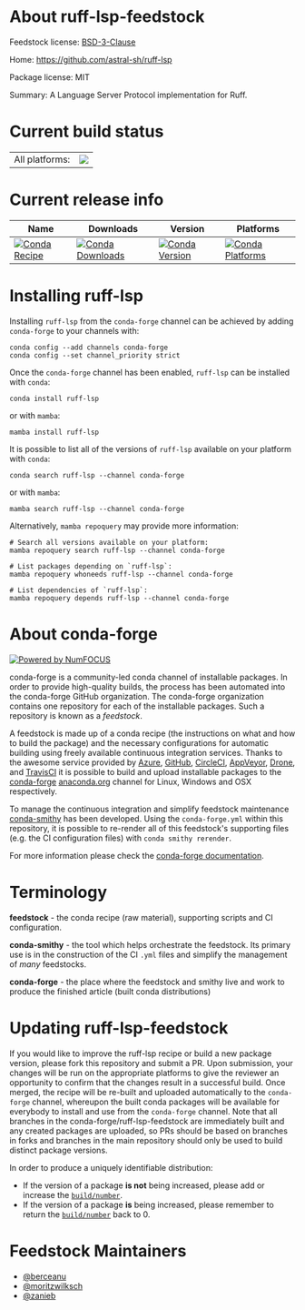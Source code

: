 About ruff-lsp-feedstock
========================

Feedstock license: [BSD-3-Clause](https://github.com/conda-forge/ruff-lsp-feedstock/blob/main/LICENSE.txt)

Home: https://github.com/astral-sh/ruff-lsp

Package license: MIT

Summary: A Language Server Protocol implementation for Ruff.

Current build status
====================


<table><tr><td>All platforms:</td>
    <td>
      <a href="https://dev.azure.com/conda-forge/feedstock-builds/_build/latest?definitionId=20673&branchName=main">
        <img src="https://dev.azure.com/conda-forge/feedstock-builds/_apis/build/status/ruff-lsp-feedstock?branchName=main">
      </a>
    </td>
  </tr>
</table>

Current release info
====================

| Name | Downloads | Version | Platforms |
| --- | --- | --- | --- |
| [![Conda Recipe](https://img.shields.io/badge/recipe-ruff--lsp-green.svg)](https://anaconda.org/conda-forge/ruff-lsp) | [![Conda Downloads](https://img.shields.io/conda/dn/conda-forge/ruff-lsp.svg)](https://anaconda.org/conda-forge/ruff-lsp) | [![Conda Version](https://img.shields.io/conda/vn/conda-forge/ruff-lsp.svg)](https://anaconda.org/conda-forge/ruff-lsp) | [![Conda Platforms](https://img.shields.io/conda/pn/conda-forge/ruff-lsp.svg)](https://anaconda.org/conda-forge/ruff-lsp) |

Installing ruff-lsp
===================

Installing `ruff-lsp` from the `conda-forge` channel can be achieved by adding `conda-forge` to your channels with:

```
conda config --add channels conda-forge
conda config --set channel_priority strict
```

Once the `conda-forge` channel has been enabled, `ruff-lsp` can be installed with `conda`:

```
conda install ruff-lsp
```

or with `mamba`:

```
mamba install ruff-lsp
```

It is possible to list all of the versions of `ruff-lsp` available on your platform with `conda`:

```
conda search ruff-lsp --channel conda-forge
```

or with `mamba`:

```
mamba search ruff-lsp --channel conda-forge
```

Alternatively, `mamba repoquery` may provide more information:

```
# Search all versions available on your platform:
mamba repoquery search ruff-lsp --channel conda-forge

# List packages depending on `ruff-lsp`:
mamba repoquery whoneeds ruff-lsp --channel conda-forge

# List dependencies of `ruff-lsp`:
mamba repoquery depends ruff-lsp --channel conda-forge
```


About conda-forge
=================

[![Powered by
NumFOCUS](https://img.shields.io/badge/powered%20by-NumFOCUS-orange.svg?style=flat&colorA=E1523D&colorB=007D8A)](https://numfocus.org)

conda-forge is a community-led conda channel of installable packages.
In order to provide high-quality builds, the process has been automated into the
conda-forge GitHub organization. The conda-forge organization contains one repository
for each of the installable packages. Such a repository is known as a *feedstock*.

A feedstock is made up of a conda recipe (the instructions on what and how to build
the package) and the necessary configurations for automatic building using freely
available continuous integration services. Thanks to the awesome service provided by
[Azure](https://azure.microsoft.com/en-us/services/devops/), [GitHub](https://github.com/),
[CircleCI](https://circleci.com/), [AppVeyor](https://www.appveyor.com/),
[Drone](https://cloud.drone.io/welcome), and [TravisCI](https://travis-ci.com/)
it is possible to build and upload installable packages to the
[conda-forge](https://anaconda.org/conda-forge) [anaconda.org](https://anaconda.org/)
channel for Linux, Windows and OSX respectively.

To manage the continuous integration and simplify feedstock maintenance
[conda-smithy](https://github.com/conda-forge/conda-smithy) has been developed.
Using the ``conda-forge.yml`` within this repository, it is possible to re-render all of
this feedstock's supporting files (e.g. the CI configuration files) with ``conda smithy rerender``.

For more information please check the [conda-forge documentation](https://conda-forge.org/docs/).

Terminology
===========

**feedstock** - the conda recipe (raw material), supporting scripts and CI configuration.

**conda-smithy** - the tool which helps orchestrate the feedstock.
                   Its primary use is in the construction of the CI ``.yml`` files
                   and simplify the management of *many* feedstocks.

**conda-forge** - the place where the feedstock and smithy live and work to
                  produce the finished article (built conda distributions)


Updating ruff-lsp-feedstock
===========================

If you would like to improve the ruff-lsp recipe or build a new
package version, please fork this repository and submit a PR. Upon submission,
your changes will be run on the appropriate platforms to give the reviewer an
opportunity to confirm that the changes result in a successful build. Once
merged, the recipe will be re-built and uploaded automatically to the
`conda-forge` channel, whereupon the built conda packages will be available for
everybody to install and use from the `conda-forge` channel.
Note that all branches in the conda-forge/ruff-lsp-feedstock are
immediately built and any created packages are uploaded, so PRs should be based
on branches in forks and branches in the main repository should only be used to
build distinct package versions.

In order to produce a uniquely identifiable distribution:
 * If the version of a package **is not** being increased, please add or increase
   the [``build/number``](https://docs.conda.io/projects/conda-build/en/latest/resources/define-metadata.html#build-number-and-string).
 * If the version of a package **is** being increased, please remember to return
   the [``build/number``](https://docs.conda.io/projects/conda-build/en/latest/resources/define-metadata.html#build-number-and-string)
   back to 0.

Feedstock Maintainers
=====================

* [@berceanu](https://github.com/berceanu/)
* [@moritzwilksch](https://github.com/moritzwilksch/)
* [@zanieb](https://github.com/zanieb/)

